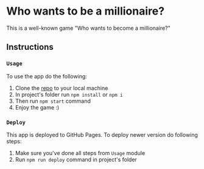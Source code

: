 # Who wants to be a millionaire?

This is a well-known game "Who wants to become a millionaire?"

## Instructions

### `Usage`

To use the app do the following:
1. Clone the [repo](https://github.com/andrewvitrenko/millionaire.git) to your local machine
2. In project's folder run `npm install` or `npm i`
3. Then run `npm start` command
4. Enjoy the game :)

### `Deploy`

This app is deployed to GitHub Pages. To deploy newer version do following steps:
1. Make sure you've done all steps from `Usage` module
2. Run `npm run deploy` command in project's folder
